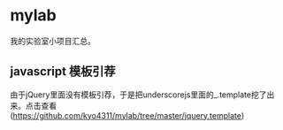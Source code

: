 # mylab
我的实验室小项目汇总。

## javascript 模板引荐
由于jQuery里面没有模板引荐，于是把underscorejs里面的_.template挖了出来。点击查看(https://github.com/kyo4311/mylab/tree/master/jquery.template)